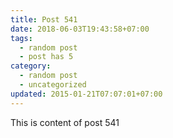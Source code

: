 ```yaml
---
title: Post 541
date: 2018-06-03T19:43:58+07:00
tags:
  - random post
  - post has 5
category:
  - random post
  - uncategorized
updated: 2015-01-21T07:07:01+07:00
---
```

This is content of post 541